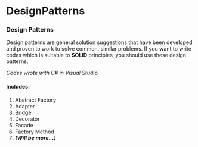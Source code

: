 # DesignPatterns

<h3>Design Patterns</h3>
<p>Design patterns are general solution suggestions that have been developed and proven to work to solve common, similar problems. 
  If you want to write codes which is suitable to <strong>SOLID</strong> principles, you should use these design patterns.</p>

<i>Codes wrote with C# in Visual Studio.</i>

<h4>Includes:</h4>
<ol>
  <li>Abstract Factory</li>
  <li>Adapter</li>
  <li>Bridge</li>
  <li>Decorator</li>
  <li>Facade</li>
  <li>Factory Method</li>
  <li><i><b>(Will be more...)</b></i></li>
</ol>
